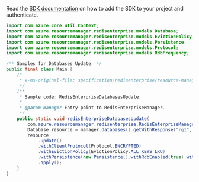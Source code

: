 Read the [SDK documentation](https://github.com/Azure/azure-sdk-for-java/blob/azure-resourcemanager-redisenterprise_1.1.0-beta.1/sdk/redisenterprise/azure-resourcemanager-redisenterprise/README.md) on how to add the SDK to your project and authenticate.

```java
import com.azure.core.util.Context;
import com.azure.resourcemanager.redisenterprise.models.Database;
import com.azure.resourcemanager.redisenterprise.models.EvictionPolicy;
import com.azure.resourcemanager.redisenterprise.models.Persistence;
import com.azure.resourcemanager.redisenterprise.models.Protocol;
import com.azure.resourcemanager.redisenterprise.models.RdbFrequency;

/** Samples for Databases Update. */
public final class Main {
    /*
     * x-ms-original-file: specification/redisenterprise/resource-manager/Microsoft.Cache/stable/2022-01-01/examples/RedisEnterpriseDatabasesUpdate.json
     */
    /**
     * Sample code: RedisEnterpriseDatabasesUpdate.
     *
     * @param manager Entry point to RedisEnterpriseManager.
     */
    public static void redisEnterpriseDatabasesUpdate(
        com.azure.resourcemanager.redisenterprise.RedisEnterpriseManager manager) {
        Database resource = manager.databases().getWithResponse("rg1", "cache1", "default", Context.NONE).getValue();
        resource
            .update()
            .withClientProtocol(Protocol.ENCRYPTED)
            .withEvictionPolicy(EvictionPolicy.ALL_KEYS_LRU)
            .withPersistence(new Persistence().withRdbEnabled(true).withRdbFrequency(RdbFrequency.ONE_TWOH))
            .apply();
    }
}
```
